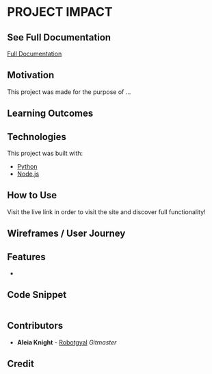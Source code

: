 # PROJECT IMPACT 


## See Full Documentation 
[Full Documentation]()

## Motivation
This project was made for the purpose of ...

## Learning Outcomes


## Technologies
This project was built with:
* [Python](https://www.python.org/)
* [Node.js](https://nodejs.org/en/)


## How to Use
Visit the live link in order to visit the site and discover full functionality!

## Wireframes / User Journey


## Features
* 


## Code Snippet
```

```

## Contributors 
* **Aleia Knight** - [Robotgyal](https://github.com/robotgyal)
*Gitmaster*


## Credit